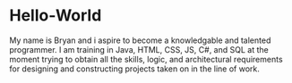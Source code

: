 # Hello-World

My name is Bryan and i aspire to become a knowledgable and talented programmer. I am training in Java, HTML, CSS, JS, C#, and SQL at the moment trying to obtain all the skills, logic, and architectural requirements for designing and constructing projects taken on in the line of work. 
